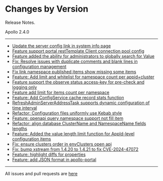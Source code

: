 Changes by Version
==================
Release Notes.

Apollo 2.4.0

------------------
* [Update the server config link in system info page](https://github.com/apolloconfig/apollo/pull/5204)
* [Feature support portal restTemplate Client connection pool config](https://github.com/apolloconfig/apollo/pull/5200)
* [Feature added the ability for administrators to globally search for Value](https://github.com/apolloconfig/apollo/pull/5182)
* [Fix: Resolve issues with duplicate comments and blank lines in configuration management](https://github.com/apolloconfig/apollo/pull/5232)
* [Fix link namespace published items show missing some items](https://github.com/apolloconfig/apollo/pull/5240)
* [Feature: Add limit and whitelist for namespace count per appid+cluster](https://github.com/apolloconfig/apollo/pull/5228)
* [Feature support the observe status access-key for pre-check and logging only](https://github.com/apolloconfig/apollo/pull/5236)
* [Feature add limit for items count per namespace](https://github.com/apolloconfig/apollo/pull/5227)
* [Feature: Add ConfigService cache record stats function](https://github.com/apolloconfig/apollo/pull/5247)
* [RefreshAdminServerAddressTask supports dynamic configuration of time interval](https://github.com/apolloconfig/apollo/pull/5248)
* [Refactor: Configuration files uniformly use Kebab style](https://github.com/apolloconfig/apollo/pull/5262)
* [Feature: openapi query namespace support not fill item](https://github.com/apolloconfig/apollo/pull/5249)
* [Refactor: align database ClusterName and NamespaceName fields lengths](https://github.com/apolloconfig/apollo/pull/5263)
* [Feature: Added the value length limit function for AppId-level configuration items](https://github.com/apolloconfig/apollo/pull/5264)
* [Fix: ensure clusters order in envClusters open api](https://github.com/apolloconfig/apollo/pull/5277)
* [Fix: bump xstream from 1.4.20 to 1.4.21 to fix CVE-2024-47072](https://github.com/apolloconfig/apollo/pull/5280)
* [Feature: highlight diffs for properties](https://github.com/apolloconfig/apollo/pull/5282)
* [Feature: add JSON format in apollo-portal](https://github.com/apolloconfig/apollo/pull/5287)

------------------
All issues and pull requests are [here](https://github.com/apolloconfig/apollo/milestone/15?closed=1)

